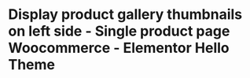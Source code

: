 # Display product gallery thumbnails on left side - Single product page Woocommerce - Elementor Hello Theme
